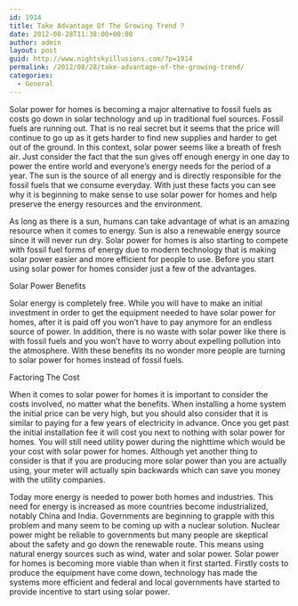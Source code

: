 ```yaml
---
id: 1914
title: Take Advantage Of The Growing Trend ?
date: 2012-08-28T11:38:00+00:00
author: admin
layout: post
guid: http://www.nightskyillusions.com/?p=1914
permalink: /2012/08/28/take-advantage-of-the-growing-trend/
categories:
  - General
---
```

Solar power for homes is becoming a major alternative to fossil fuels as costs go down in solar technology and up in traditional fuel sources. Fossil fuels are running out. That is no real secret but it seems that the price will continue to go up as it gets harder to find new supplies and harder to get out of the ground. In this context, solar power seems like a breath of fresh air. Just consider the fact that the sun gives off enough energy in one day to power the entire world and everyone’s energy needs for the period of a year. The sun is the source of all energy and is directly responsible for the fossil fuels that we consume everyday. With just these facts you can see why it is beginning to make sense to use solar power for homes and help preserve the energy resources and the environment.

As long as there is a sun, humans can take advantage of what is an amazing resource when it comes to energy. Sun is also a renewable energy source since it will never run dry. Solar power for homes is also starting to compete with fossil fuel forms of energy due to modern technology that is making solar power easier and more efficient for people to use. Before you start using solar power for homes consider just a few of the advantages.

Solar Power Benefits

Solar energy is completely free. While you will have to make an initial investment in order to get the equipment needed to have solar power for homes, after it is paid off you won’t have to pay anymore for an endless source of power. In addition, there is no waste with solar power like there is with fossil fuels and you won’t have to worry about expelling pollution into the atmosphere. With these benefits its no wonder more people are turning to solar power for homes instead of fossil fuels.

Factoring The Cost

When it comes to solar power for homes it is important to consider the costs involved, no matter what the benefits. When installing a home system the initial price can be very high, but you should also consider that it is similar to paying for a few years of electricity in advance. Once you get past the initial installation fee it will cost you next to nothing with solar power for homes. You will still need utility power during the nighttime which would be your cost with solar power for homes. Although yet another thing to consider is that if you are producing more solar power than you are actually using, your meter will actually spin backwards which can save you money with the utility companies.

Today more energy is needed to power both homes and industries. This need for energy is increased as more countries become industrialized, notably China and India. Governments are beginning to grapple with this problem and many seem to be coming up with a nuclear solution. Nuclear power might be reliable to governments but many people are skeptical about the safety and go down the renewable route. This means using natural energy sources such as wind, water and solar power. Solar power for homes is becoming more viable than when it first started. Firstly costs to produce the equipment have come down, technology has made the systems more efficient and federal and local governments have started to provide incentive to start using solar power.